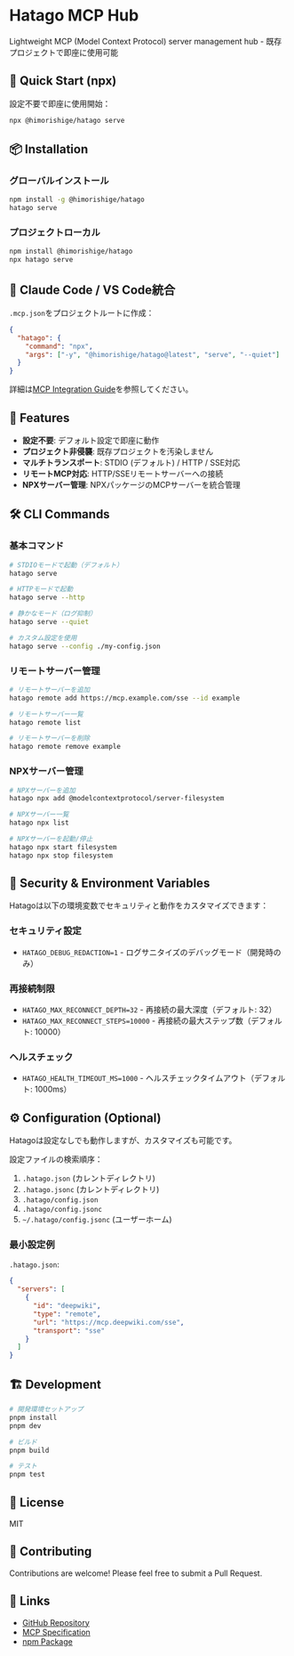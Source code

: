 # Hatago MCP Hub

Lightweight MCP (Model Context Protocol) server management hub - 既存プロジェクトで即座に使用可能

## 🚀 Quick Start (npx)

設定不要で即座に使用開始：

```bash
npx @himorishige/hatago serve
```

## 📦 Installation

### グローバルインストール

```bash
npm install -g @himorishige/hatago
hatago serve
```

### プロジェクトローカル

```bash
npm install @himorishige/hatago
npx hatago serve
```

## 🔧 Claude Code / VS Code統合

`.mcp.json`をプロジェクトルートに作成：

```json
{
  "hatago": {
    "command": "npx",
    "args": ["-y", "@himorishige/hatago@latest", "serve", "--quiet"]
  }
}
```

詳細は[MCP Integration Guide](../docs/mcp-integration.md)を参照してください。

## 📝 Features

- **設定不要**: デフォルト設定で即座に動作
- **プロジェクト非侵襲**: 既存プロジェクトを汚染しません
- **マルチトランスポート**: STDIO (デフォルト) / HTTP / SSE対応
- **リモートMCP対応**: HTTP/SSEリモートサーバーへの接続
- **NPXサーバー管理**: NPXパッケージのMCPサーバーを統合管理

## 🛠️ CLI Commands

### 基本コマンド

```bash
# STDIOモードで起動（デフォルト）
hatago serve

# HTTPモードで起動
hatago serve --http

# 静かなモード（ログ抑制）
hatago serve --quiet

# カスタム設定を使用
hatago serve --config ./my-config.json
```

### リモートサーバー管理

```bash
# リモートサーバーを追加
hatago remote add https://mcp.example.com/sse --id example

# リモートサーバー一覧
hatago remote list

# リモートサーバーを削除
hatago remote remove example
```

### NPXサーバー管理

```bash
# NPXサーバーを追加
hatago npx add @modelcontextprotocol/server-filesystem

# NPXサーバー一覧
hatago npx list

# NPXサーバーを起動/停止
hatago npx start filesystem
hatago npx stop filesystem
```

## 🔐 Security & Environment Variables

Hatagoは以下の環境変数でセキュリティと動作をカスタマイズできます：

### セキュリティ設定
- `HATAGO_DEBUG_REDACTION=1` - ログサニタイズのデバッグモード（開発時のみ）

### 再接続制限
- `HATAGO_MAX_RECONNECT_DEPTH=32` - 再接続の最大深度（デフォルト: 32）
- `HATAGO_MAX_RECONNECT_STEPS=10000` - 再接続の最大ステップ数（デフォルト: 10000）

### ヘルスチェック
- `HATAGO_HEALTH_TIMEOUT_MS=1000` - ヘルスチェックタイムアウト（デフォルト: 1000ms）

## ⚙️ Configuration (Optional)

Hatagoは設定なしでも動作しますが、カスタマイズも可能です。

設定ファイルの検索順序：
1. `.hatago.json` (カレントディレクトリ)
2. `.hatago.jsonc` (カレントディレクトリ)
3. `.hatago/config.json`
4. `.hatago/config.jsonc`
5. `~/.hatago/config.jsonc` (ユーザーホーム)

### 最小設定例

`.hatago.json`:
```json
{
  "servers": [
    {
      "id": "deepwiki",
      "type": "remote",
      "url": "https://mcp.deepwiki.com/sse",
      "transport": "sse"
    }
  ]
}
```

## 🏗️ Development

```bash
# 開発環境セットアップ
pnpm install
pnpm dev

# ビルド
pnpm build

# テスト
pnpm test
```

## 📄 License

MIT

## 🤝 Contributing

Contributions are welcome! Please feel free to submit a Pull Request.

## 🔗 Links

- [GitHub Repository](https://github.com/himorishige/hatago-hub)
- [MCP Specification](https://modelcontextprotocol.io)
- [npm Package](https://www.npmjs.com/package/@himorishige/hatago)